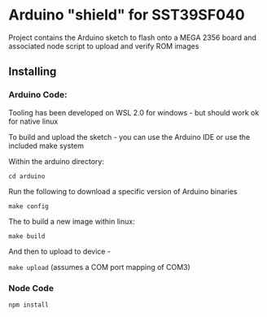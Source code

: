 
# Arduino "shield" for SST39SF040

Project contains the Arduino sketch to flash onto a MEGA 2356 board and associated node script to upload and verify ROM images

## Installing

### Arduino Code:

Tooling has been developed on WSL 2.0 for windows - but should work ok for native linux

To build and upload the sketch - you can use the Arduino IDE or use the included make system

Within the arduino directory:

`cd arduino`

Run the following to download a specific version of Arduino binaries

`make config`

The to build a new image within linux:

`make build`

And then to upload to device -

`make upload` (assumes a COM port mapping of COM3)

### Node Code

`npm install`
